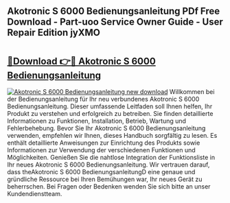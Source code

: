 ## Akotronic S 6000 Bedienungsanleitung PDf Free Download - Part-uoo Service Owner Guide - User Repair Edition jyXMO

# <h2><a href="http://df0iwx.blite.top/?on=Akotronic+S+6000+Bedienungsanleitung">🔗Download 👉🔴 Akotronic S 6000 Bedienungsanleitung</a></h2>

[![Akotronic S 6000 Bedienungsanleitung new download](https://i.imgur.com/lujVjoI.png)](http://df0iwx.blite.top/?on=Akotronic+S+6000+Bedienungsanleitung)
Willkommen bei der Bedienungsanleitung für Ihr neu verbundenes Akotronic S 6000 Bedienungsanleitung. Dieser umfassende Leitfaden soll Ihnen helfen, Ihr Produkt zu verstehen und erfolgreich zu betreiben. Sie finden detaillierte Informationen zu Funktionen, Installation, Betrieb, Wartung und Fehlerbehebung. Bevor Sie Ihr Akotronic S 6000 Bedienungsanleitung verwenden, empfehlen wir Ihnen, dieses Handbuch sorgfältig zu lesen. Es enthält detaillierte Anweisungen zur Einrichtung des Produkts sowie Informationen zur Verwendung der verschiedenen Funktionen und Möglichkeiten. Genießen Sie die nahtlose Integration der Funktionsliste in Ihr neues Akotronic S 6000 Bedienungsanleitung. Wir vertrauen darauf, dass theAkotronic S 6000 BedienungsanleitungD eine genaue und gründliche Ressource bei Ihren Bemühungen war, Ihr neues Gerät zu beherrschen. Bei Fragen oder Bedenken wenden Sie sich bitte an unser Kundendienstteam.

